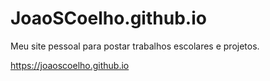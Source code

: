 # JoaoSCoelho.github.io
Meu site pessoal para postar trabalhos escolares e projetos.

<https://joaoscoelho.github.io>